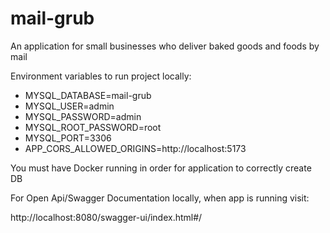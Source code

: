 # mail-grub
An application for small businesses who deliver baked goods and foods by mail

Environment variables to run project locally:

- MYSQL_DATABASE=mail-grub
- MYSQL_USER=admin
- MYSQL_PASSWORD=admin
- MYSQL_ROOT_PASSWORD=root
- MYSQL_PORT=3306
- APP_CORS_ALLOWED_ORIGINS=http://localhost:5173

You must have Docker running in order for application to correctly create DB

For Open Api/Swagger Documentation locally, when app is running visit:

http://localhost:8080/swagger-ui/index.html#/
